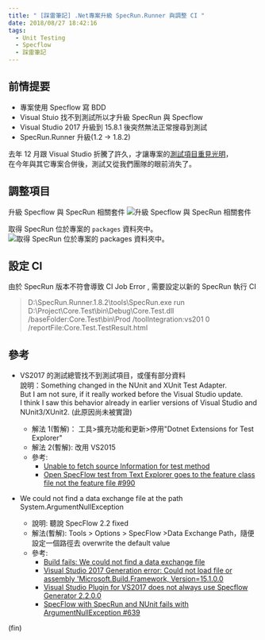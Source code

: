 ```yaml
---
title: " [踩雷筆記] .Net專案升級 SpecRun.Runner 與調整 CI "
date: 2018/08/27 18:42:16
tags:
  - Unit Testing
  - Specflow
  - 踩雷筆記
---
```


## 前情提要

- 專案使用 Specflow 寫 BDD
- Visual Stuio 找不到測試所以才升級 SpecRun 與 Specflow
- Visual Studio 2017 升級到 15.8.1 後突然無法正常搜尋到測試
- SpecRun.Runner 升級(1.2 → 1.8.2)

去年 12 月跟 Visual Studio 折騰了許久，才讓專案的[測試項目重見光明](https://blog.marsen.me/2017/12/11/test_learn/vs2017_mstest_with_nuget/)，  
在今年與其它專案合併後，測試又從我們團隊的眼前消失了。

## 調整項目

升級 Specflow 與 SpecRun 相關套件
![升級 Specflow 與 SpecRun 相關套件](https://i.imgur.com/nwl6xFp.jpg)

取得 SpecRun 位於專案的 `packages` 資料夾中。
![取得 SpecRun 位於專案的 `packages` 資料夾中。](https://i.imgur.com/EyaFEFI.jpg)

## 設定 CI

由於 SpecRun 版本不符會導致 CI Job Error , 需要設定以新的 SpecRun 執行 CI

> D:\SpecRun.Runner.1.8.2\tools\SpecRun.exe run D:\Project\Core.Test\bin\Debug\Core.Test.dll /baseFolder:Core.Test\bin\Prod /toolIntegration:vs201 0 /reportFile:Core.Test.TestResult.html

## 參考

- VS2017 的測試總管找不到測試項目，或僅有部分資料  
  說明：Something changed in the NUnit and XUnit Test Adapter.  
  But I am not sure, if it really worked before the Visual Studio update.  
  I think I saw this behavior already in earlier versions of Visual Studio and NUnit3/XUnit2. (此原因尚未被實證)

  - 解法 1(暫解)：
    工具>擴充功能和更新>停用"Dotnet Extensions for Test Explorer"
  - 解法 2(暫解):
    改用 VS2015
  - 參考:
    - [Unable to fetch source Information for test method](https://developercommunity.visualstudio.com/content/problem/158160/unable-to-fetch-source-information-for-test-method.html)
    - [Open SpecFlow test from Text Explorer goes to the feature class file not the feature file #990](https://github.com/techtalk/SpecFlow/issues/990)

- We could not find a data exchange file at the path System.ArgumentNullException
  - 說明: 聽說 SpecFlow 2.2 fixed
  - 解法(暫解): Tools > Options > SpecFlow >Data Exchange Path，隨便設定一個路徑去 overwrite the default value
  - 參考:
    - [Build fails: We could not find a data exchange file](https://github.com/techtalk/SpecFlow/issues/1234)
    - [Visual Studio 2017 Generation error: Could not load file or assembly 'Microsoft.Build.Framework, Version=15.1.0.0](https://github.com/techtalk/SpecFlow/issues/857)
    - [Visual Studio Plugin for VS2017 does not always use Specflow Generator 2.2.0.0](https://github.com/techtalk/SpecFlow/issues/896)
    - [SpecFlow with SpecRun and NUnit fails with ArgumentNullException #639](https://github.com/techtalk/SpecFlow/issues/639)

(fin)
